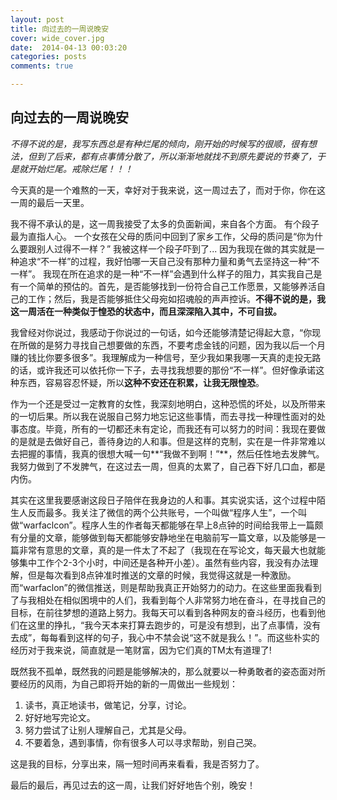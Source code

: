 ```yaml
---
layout: post
title: 向过去的一周说晚安
cover: wide_cover.jpg
date:  2014-04-13 00:03:20
categories: posts
comments: true

---
```

## 向过去的一周说晚安
*不得不说的是，我写东西总是有种烂尾的倾向，刚开始的时候写的很顺，很有想法，但到了后来，都有点事情分散了，所以渐渐地就找不到原先要说的节奏了，于是就开始烂尾。戒除烂尾！！！*

今天真的是一个难熬的一天，幸好对于我来说，这一周过去了，而对于你，你在这一周的最后一天里。

我不得不承认的是，这一周我接受了太多的负面新闻，来自各个方面。
有个段子最为直指人心。
一个女孩在父母的质问中回到了家乡工作，父母的质问是“你为什么要跟别人过得不一样？”
我被这样一个段子吓到了... 因为我现在做的其实就是一种追求“不一样”的过程，我好怕哪一天自己没有那种力量和勇气去坚持这一种“不一样”。
我现在所在追求的是一种“不一样”会遇到什么样子的阻力，其实我自己是有一个简单的预估的。首先，是否能够找到一份符合自己工作愿景，又能够养活自己的工作；然后，我是否能够抵住父母宛如招魂般的声声控诉。**不得不说的是，我这一周活在一种类似于惶恐的状态中，而且深深陷入其中，不可自拔。**

我曾经对你说过，我感动于你说过的一句话，如今还能够清楚记得起大意，“你现在所做的是努力寻找自己想要做的东西，不要考虑金钱的问题，因为我以后一个月赚的钱比你要多很多”。我理解成为一种信号，至少我如果我哪一天真的走投无路的话，或许我还可以依托你一下子，去寻找我想要的那份“不一样”。但好像承诺这种东西，容易容忍怀疑，所以**这种不安还在积累，让我无限惶恐**。

作为一个还是受过一定教育的女性，我深刻地明白，这种恐慌的坏处，以及所带来的一切后果。所以我在说服自己努力地忘记这些事情，而去寻找一种理性面对的处事态度。毕竟，所有的一切都还未有定论，而我还有可以努力的时间：我现在要做的是就是去做好自己，善待身边的人和事。但是这样的克制，实在是一件非常难以去把握的事情，我真的很想大喊一句**“我做不到啊！”**，然后任性地去发脾气。我努力做到了不发脾气，在这过去一周，但真的太累了，自己吞下好几口血，都是内伤。

其实在这里我要感谢这段日子陪伴在我身边的人和事。其实说实话，这个过程中陌生人反而最多。我关注了微信的两个公共账号，一个叫做“程序人生”，一个叫做“warfaclcon”。程序人生的作者每天都能够在早上8点钟的时间给我带上一篇颇有分量的文章，能够做到每天都能够安静地坐在电脑前写一篇文章，以及能够是一篇非常有意思的文章，真的是一件太了不起了（我现在在写论文，每天最大也就能够集中工作个2-3个小时，中间还是各种开小差）。虽然有些内容，我没有办法理解，但是每次看到8点钟准时推送的文章的时候，我觉得这就是一种激励。而“warfaclon”的微信推送，则是帮助我真正开始努力的动力。在这些里面我看到了与我相处在相似困境中的人们，我看到每个人非常努力地在奋斗，在寻找自己的目标，在前往梦想的道路上努力。我每天可以看到各种网友的奋斗经历，也看到他们在这里的挣扎，“我今天本来打算去跑步的，可是没有想到，出了点事情，没有去成”，每每看到这样的句子，我心中不禁会说“这不就是我么！”。而这些朴实的经历对于我来说，简直就是一笔财富，因为它们真的TM太有道理了!

既然我不孤单，既然我的问题是能够解决的，那么就要以一种勇敢者的姿态面对所要经历的风雨，为自己即将开始的新的一周做出一些规划：

1. 读书，真正地读书，做笔记，分享，讨论。
2. 好好地写完论文。
3. 努力尝试了让别人理解自己，尤其是父母。
4. 不要着急，遇到事情，你有很多人可以寻求帮助，别自己哭。

这是我的目标，分享出来，隔一短时间再来看看，我是否努力了。

最后的最后，再见过去的这一周，让我们好好地告个别，晚安！






